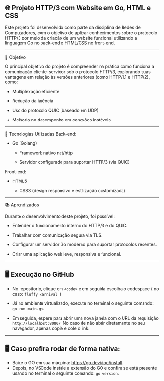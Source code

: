 ## 🌐 Projeto HTTP/3 com Website em Go, HTML e CSS
Este projeto foi desenvolvido como parte da disciplina de Redes de Computadores, com o objetivo de aplicar conhecimentos sobre o protocolo HTTP/3 por meio da criação de um website funcional utilizando a linguagem Go no back-end e HTML/CSS no front-end.

---
📌 Objetivo

O principal objetivo do projeto é compreender na prática como funciona a comunicação cliente-servidor sob o protocolo HTTP/3, explorando suas vantagens em relação às versões anteriores (como HTTP/1.1 e HTTP/2), como:

- Multiplexação eficiente

- Redução da latência
  
- Uso do protocolo QUIC (baseado em UDP)

- Melhoria no desempenho em conexões instáveis

---
🚀 Tecnologias Utilizadas
Back-end:

  - Go (Golang)

    - Framework nativo net/http

    - Servidor configurado para suportar HTTP/3 (via QUIC)

Front-end:

  - HTML5

     - CSS3 (design responsivo e estilização customizada)

---
📚 Aprendizados

Durante o desenvolvimento deste projeto, foi possível:

  - Entender o funcionamento interno do HTTP/3 e do QUIC.

  - Trabalhar com comunicação segura via TLS.

  - Configurar um servidor Go moderno para suportar protocolos recentes.

  - Criar uma aplicação web leve, responsiva e funcional.

---

## 🖥️ Execução no GitHub
- No repositorio, clique em `<code>` e em seguida escolha o codespace ( no caso: `fluffy carnival `)

- Já no ambiente virtualizado, execute no terminal o seguinte comando: `go run main.go`.

- Em seguida, espere para abrir uma nova janela com o URL da requisição `http://localhost:8080/`. No caso de não abrir diretamente no seu navegador, apenas copie e cole o link.

---
## 🖥️ Caso prefira rodar de forma nativa:
- Baixe o GO em sua máquina: https://go.dev/doc/install.
- Depois, no VSCode instale a extensão do GO e confira se está presente usando no terminal o seguinte comando: `go version`.
